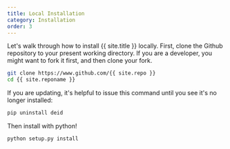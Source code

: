```yaml
---
title: Local Installation
category: Installation
order: 3
---
```



Let's walk through how to install {{ site.title }} locally. 
First, clone the Github repository to your present working directory. If you
are a developer, you might want to fork it first, and then clone your fork.

```bash
git clone https://www.github.com/{{ site.repo }}
cd {{ site.reponame }}
```

If you are updating, it's helpful to issue this command until you see it's no
longer installed:

```bash
pip uninstall deid
```

Then install with python!

```bash
python setup.py install
```

